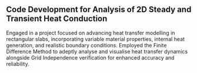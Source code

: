 ##    Code Development for Analysis of 2D Steady and Transient Heat Conduction 
Engaged in a project focused on advancing heat transfer modelling in rectangular slabs, incorporating variable material properties, internal heat generation, and realistic boundary conditions. Employed the Finite Difference Method to adeptly analyse and visualise heat transfer dynamics alongside Grid Independence verification for enhanced accuracy and reliability.
